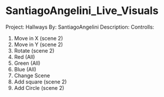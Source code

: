 # SantiagoAngelini_Live_Visuals
Project: Hallways
By: SantiagoAngelini
Description: 
Controlls:
1. Move in X (scene 2)
2. Move in Y (scene 2)
3. Rotate (scene 2)
4. Red (All)
5. Green (All)
6. Blue (All)
7. Change Scene
8. Add square (scene 2)
9. Add Circle (scene 2)
    
